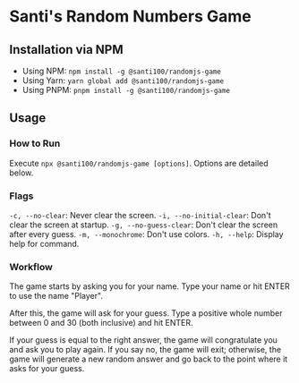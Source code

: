 # Santi's Random Numbers Game

## Installation via NPM

- Using NPM: `npm install -g @santi100/randomjs-game`
- Using Yarn: `yarn global add @santi100/randomjs-game`
- Using PNPM: `pnpm install -g @santi100/randomjs-game`

## Usage

### How to Run

Execute `npx @santi100/randomjs-game [options]`. Options are detailed below.

### Flags

`-c, --no-clear`: Never clear the screen.
`-i, --no-initial-clear`: Don't clear the screen at startup.
`-g, --no-guess-clear`: Don't clear the screen after every guess.
`-m, --monochrome`: Don't use colors.
`-h, --help`: Display help for command.

### Workflow

The game starts by asking you for your name. Type your name or hit ENTER to use the name
"Player".

After this, the game will ask for your guess. Type a positive whole number
between 0 and 30 (both inclusive) and hit ENTER.

If your guess is equal to the right answer, the game will congratulate you and ask you to play again.
If you say no, the game will exit; otherwise, the game will generate a new random answer and
go back to the point where it asks for your guess.
